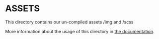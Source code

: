 # ASSETS

This directory contains our un-compiled assets /img and /scss

More information about the usage of this directory in [the documentation](https://nuxtjs.org/guide/assets#webpacked).
